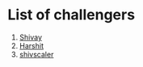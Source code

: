 # List of challengers
1. [Shivay](https://github.com/shivaylamba)
2. [Harshit](https://github.com/Harshit-3905)
3. [shivscaler](http://github.com/shivscaler)

